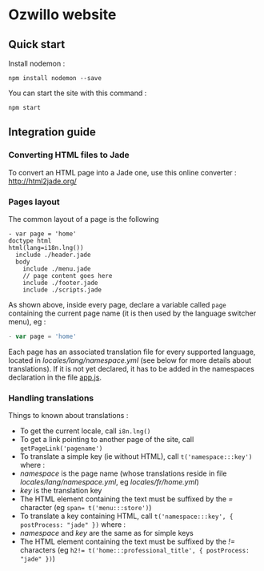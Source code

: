 # Ozwillo website

## Quick start

Install nodemon :

```shell
npm install nodemon --save
```

You can start the site with this command :

```shell
npm start
```

## Integration guide

### Converting HTML files to Jade

To convert an HTML page into a Jade one, use this online converter : http://html2jade.org/

### Pages layout

The common layout of a page is the following

```jade
- var page = 'home'
doctype html
html(lang=i18n.lng())
  include ./header.jade
  body
    include ./menu.jade
    // page content goes here
    include ./footer.jade
    include ./scripts.jade
```

As shown above, inside every page, declare a variable called `page` containing the current page name (it is then used by the language switcher menu), eg :
 
```javascript
- var page = 'home'
```

Each page has an associated translation file for every supported language, located in *locales/lang/namespace.yml* (see below for more details about translations). If it is not yet declared, it has to be added in the namespaces declaration in the file [app.js](https://github.com/ozwillo/ozwillo-site/blob/master/app.js#L21). 

### Handling translations

Things to known about translations :
* To get the current locale, call `i8n.lng()` 
* To get a link pointing to another page of the site, call `getPageLink('pagename')`
* To translate a simple key (ie without HTML), call `t('namespace:::key')` where :
 * *namespace* is the page name (whose translations reside in file *locales/lang/namespace.yml*, eg *locales/fr/home.yml*)
 * *key* is the translation key
 * The HTML element containing the text must be suffixed by the *=* character (eg `span= t('menu:::store')`)
* To translate a key containing HTML, call `t('namespace:::key', { postProcess: "jade" })` where :
 * *namespace* and *key* are the same as for simple keys
 * The HTML element containing the text must be suffixed by the *!=* characters (eg `h2!= t('home:::professional_title', { postProcess: "jade" })`)
